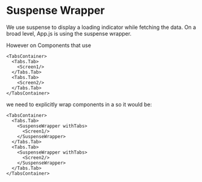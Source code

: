 # Suspense Wrapper

We use suspense to display a loading indicator while fetching the data.
On a broad level, App.js is using the suspense wrapper.

However on Components that use

```
<TabsContainer>
  <Tabs.Tab>
    <Screen1/>
  </Tabs.Tab>
  <Tabs.Tab>
    <Screen2/>
  </Tabs.Tab>
</TabsContainer>
```

we need to explicitly wrap components in a <SuspenseWrapper withTabs> so it would be:

```
<TabsContainer>
  <Tabs.Tab>
    <SuspenseWrapper withTabs>
      <Screen1/>
    </SuspenseWrapper>
  </Tabs.Tab>
  <Tabs.Tab>
    <SuspenseWrapper withTabs>
      <Screen2/>
    </SuspenseWrapper>
  </Tabs.Tab>
</TabsContainer>
```
